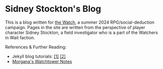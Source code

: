 # Sidney Stockton's Blog

This is a blog written for [the Watch](https://docs.google.com/presentation/d/1hpHTmiOTQEcQ4buwW32vU7zOE-B3lJIesMhNP6n0aOM/edit?usp=drive_link), a summer 2024 RPG/social-deduction campaign. Pages in the site are written from the perspective of player character Sidney Stockton, a field investigator who is a part of the Watchers in Wait faction.

References & Further Reading:

- Jekyll blog tutorials: [[1]](https://www.creativebloq.com/how-to/jekyll-blog) [[2]](https://jekyllrb.com/docs/step-by-step/01-setup/)
- [Morgana's Watchtower Notes](https://vivianwilde.github.io/watchtower-blog/)
